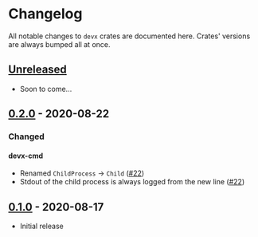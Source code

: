 [Unreleased]: https://github.com/elastio/devx/compare/v0.2.0...HEAD
[0.2.0]: https://github.com/elastio/devx/compare/v0.1.0...v0.2.0
[0.1.0]: https://github.com/elastio/devx/commits/v0.1.0

[#22]: https://github.com/elastio/devx/pull/22

# Changelog

All notable changes to `devx` crates are documented here. Crates' versions are
always bumped all at once.

## [Unreleased]

- Soon to come...

## [0.2.0] - 2020-08-22

### Changed

#### devx-cmd

- Renamed `ChildProcess` -> `Child` ([#22])
- Stdout of the child process is always logged from the new line ([#22])

## [0.1.0] - 2020-08-17

- Initial release
